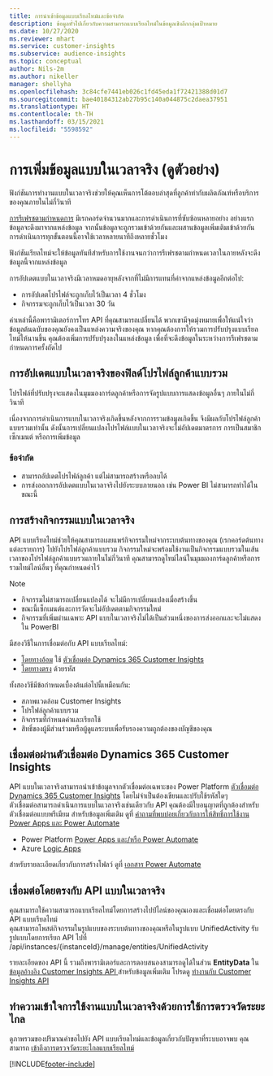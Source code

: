 ```yaml
---
title: การนำเข้าข้อมูลแบบเรียลไทม์และข้อจำกัด
description: ข้อมูลทั่วไปเกี่ยวกับความสามารถแบบเรียลไทม์ในข้อมูลเชิงลึกกลุ่มเป้าหมาย
ms.date: 10/27/2020
ms.reviewer: mhart
ms.service: customer-insights
ms.subservice: audience-insights
ms.topic: conceptual
author: Nils-2m
ms.author: nikeller
manager: shellyha
ms.openlocfilehash: 3c84cfe7441eb026c1fd45eda1f72421388d01d7
ms.sourcegitcommit: bae40184312ab27b95c140a044875c2daea37951
ms.translationtype: HT
ms.contentlocale: th-TH
ms.lasthandoff: 03/15/2021
ms.locfileid: "5598592"
---
```

# <a name="real-time-data-ingestion-preview"></a>การเพิ่มข้อมูลแบบในเวลาจริง (ดูตัวอย่าง)

ฟังก์ชันการทำงานแบบในเวลาจริงช่วยให้คุณเห็นการโต้ตอบล่าสุดที่ลูกค้าทำกับผลิตภัณฑ์หรือบริการของคุณภายในไม่กี่วินาที

[การรีเฟรชตามกำหนดการ](system.md#schedule-tab) มีเรกคอร์ดจำนวนมากและการดำเนินการที่ซับซ้อนหลายอย่าง อย่างแรก ข้อมูลจะดึงมาจากแหล่งข้อมูล จากนั้นข้อมูลจะถูกรวมเข้าด้วยกันและผสานข้อมูลเพิ่มเติมเข้าด้วยกัน การดำเนินการทุกขั้นตอนนี้อาจใช้เวลาหลายนาทีถึงหลายชั่วโมง

ฟังก์ชันเรียลไทม์จะให้ข้อมูลทันทีสำหรับการใช้งานจนกว่าการรีเฟรชตามกำหนดเวลาในภายหลังจะดึงข้อมูลนี้จากแหล่งข้อมูล

การอัปเดตแบบในเวลาจริงมีเวลาหมดอายุหลังจากที่ไม่มีการแทนที่ค่าจากแหล่งข้อมูลอีกต่อไป:

- การอัปเดตโปรไฟล์จะถูกเก็บไว้เป็นเวลา 4 ชั่วโมง
- กิจกรรมจะถูกเก็บไว้เป็นเวลา 30 วัน

ค่าเหล่านี้คือพารามิเตอร์การโทร API ที่คุณสามารถเปลี่ยนได้ พวกเขามีจุดมุ่งหมายเพื่อให้แน่ใจว่าข้อมูลต้นฉบับของคุณยังคงเป็นแหล่งความจริงของคุณ หากคุณต้องการให้รวมการปรับปรุงแบบเรียลไทม์ให้นานขึ้น คุณต้องเพิ่มการปรับปรุงลงในแหล่งข้อมูล เพื่อที่จะดึงข้อมูลในระหว่างการรีเฟรชตามกำหนดการครั้งถัดไป

## <a name="real-time-update-of-the-unified-customer-profile-fields"></a>การอัปเดตแบบในเวลาจริงของฟิลด์โปรไฟล์ลูกค้าแบบรวม

โปรไฟล์ที่ปรับปรุงจะแสดงในมุมมองการ์ดลูกค้าหรือการจัดรูปแบบการแสดงข้อมูลอื่นๆ ภายในไม่กี่วินาที

เนื่องจากการดำเนินการแบบในเวลาจริงเกิดขึ้นหลังจากการรวมข้อมูลเกิดขึ้น จึงมีผลกับโปรไฟล์ลูกค้าแบบรวมเท่านั้น ดังนั้นการเปลี่ยนแปลงโปรไฟล์แบบในเวลาจริงจะไม่อัปเดตมาตรการ การเป็นสมาชิกเซ็กเมนต์ หรือการเพิ่มข้อมูล

### <a name="limitations"></a>ข้อจำกัด

- สามารถอัปเดตโปรไฟล์ลูกค้า แต่ไม่สามารถสร้างหรือลบได้
- การส่งออกการอัปเดตแบบในเวลาจริงไปยังระบบภายนอก เช่น Power BI ไม่สามารถทำได้ในขณะนี้

## <a name="real-time-creation-of-activities"></a>การสร้างกิจกรรมแบบในเวลาจริง

API แบบเรียลไทม์ช่วยให้คุณสามารถเผยแพร่กิจกรรมใหม่จากระบบต้นทางของคุณ (เรกคอร์ดต้นทางแต่ละรายการ) ไปยังโปรไฟล์ลูกค้าแบบรวม กิจกรรมใหม่จะพร้อมใช้งานเป็นกิจกรรมแบบรวมในเส้นเวลาของโปรไฟล์ลูกค้าแบบรวมภายในไม่กี่วินาที คุณสามารถดูไทม์ไลน์ในมุมมองการ์ดลูกค้าหรือการรวมไทม์ไลน์อื่นๆ ที่คุณกำหนดค่าไว้

> [!NOTE]
>
> - กิจกรรมไม่สามารถเปลี่ยนแปลงได้ จะไม่มีการเปลี่ยนแปลงเมื่อสร้างขึ้น
> - ขณะนี้เซ็กเมนต์และการวัดจะไม่อัปเดตตามกิจกรรมใหม่
> - กิจกรรมที่เพิ่มผ่านเฉพาะ API แบบในเวลาจริงไม่ได้เป็นส่วนหนึ่งของการส่งออกและจะไม่แสดงใน PowerBI

มีสองวิธีในการเชื่อมต่อกับ API แบบเรียลไทม์:

- [โดยทางอ้อม](#connect-via-the-dynamics-365-customer-insights-connector) ใช้ [ตัวเชื่อมต่อ Dynamics 365 Customer Insights](/connectors/customerinsights/)
- [โดยทางตรง](#connect-directly-to-the-real-time-api) ด้วยรหัส

ทั้งสองวิธีมีข้อกำหนดเบื้องต้นต่อไปนี้เหมือนกัน:

- สภาพแวดล้อม Customer Insights
- โปรไฟล์ลูกค้าแบบรวม
- กิจกรรมที่กำหนดค่าและเรียกใช้
- สิทธิ์ของผู้มีส่วนร่วมหรือผู้ดูแลระบบเพื่อรับรองความถูกต้องของบัญชีของคุณ

## <a name="connect-via-the-dynamics-365-customer-insights-connector"></a>เชื่อมต่อผ่านตัวเชื่อมต่อ Dynamics 365 Customer Insights

API แบบในเวลาจริงสามารถนำเข้าข้อมูลจากตัวเชื่อมต่อเฉพาะของ Power Platform [ตัวเชื่อมต่อ Dynamics 365 Customer Insights](/connectors/customerinsights/) โดยไม่จำเป็นต้องเขียนและปรับใช้รหัสใดๆ    
ตัวเชื่อมต่อสามารถดำเนินการแบบในเวลาจริงเช่นเดียวกับ API คุณต้องมีใบอนุญาตที่ถูกต้องสำหรับตัวเชื่อมต่อแบบพรีเมียม สำหรับข้อมูลเพิ่มเติม ดูที่ [คำถามที่พบบ่อยเกี่ยวกับการให้สิทธิ์การใช้งาน Power Apps และ Power Automate](/power-platform/admin/powerapps-flow-licensing-faq)

- Power Platform [Power Apps และ/หรือ Power Automate](/connectors/)
- Azure [Logic Apps](/azure/connectors/apis-list)

สำหรับรายละเอียดเกี่ยวกับการสร้างโฟลว์ ดูที่ [เอกสาร Power Automate](/power-automate/)

## <a name="connect-directly-to-the-real-time-api"></a>เชื่อมต่อโดยตรงกับ API แบบในเวลาจริง

คุณสามารถใช้ความสามารถแบบเรียลไทม์โดยการสร้างไปป์ไลน์ของคุณเองและเชื่อมต่อโดยตรงกับ API แบบเรียลไทม์    
คุณสามารถโพสต์กิจกรรมในรูปแบบของระบบต้นทางของคุณหรือในรูปแบบ UnifiedActivity รับรูปแบบโดยการเรียก API ไปที่ /api/instances/{instanceId}/manage/entities/UnifiedActivity

รายละเอียดของ API นี้ รวมถึงพารามิเตอร์และการตอบสนองสามารถดูได้ในส่วน **EntityData** ใน [ข้อมูลอ้างอิง Customer Insights API ](https://developer.ci.ai.dynamics.com/api-details#api=CustomerInsights) สำหรับข้อมูลเพิ่มเติม โปรดดู [ทำงานกับ Customer Insights API](apis.md)

## <a name="understand-your-real-time-usage-with-telemetry"></a>ทำความเข้าใจการใช้งานแบบในเวลาจริงด้วยการใช้การตรวจวัดระยะไกล

ดูภาพรวมของปริมาณคำขอไปยัง API แบบเรียลไทม์และข้อมูลเกี่ยวกับปัญหาที่ระบบอาจพบ คุณสามารถ [เข้าถึงการตรวจวัดระยะไกลแบบเรียลไทม์](system.md#api-usage-tab) 


[!INCLUDE[footer-include](../includes/footer-banner.md)]